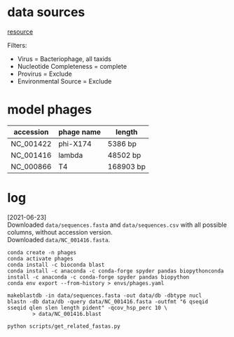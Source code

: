 # data sources

[resource](https://www.ncbi.nlm.nih.gov/labs/virus/vssi/#/virus?SeqType_s=Nucleotide&VirusLineage_ss=Bacteriophage,%20all%20taxids&Completeness_s=complete&EnvSample_s=exclude&Proviral_s=exclude)

Filters:
- Virus = Bacteriophage, all taxids
- Nucleotide Completeness = complete
- Provirus = Exclude
- Environmental Source = Exclude

# model phages

| accession | phage name | length    |
|-----------|------------|-----------|
| NC_001422 | phi-X174   | 5386 bp   |
| NC_001416 | lambda     | 48502 bp  |
| NC_000866 | T4         | 168903 bp |
# log
[2021-06-23] \
Downloaded `data/sequences.fasta` and `data/sequences.csv` with all possible columns, without accession version. \
Downloaded `data/NC_001416.fasta`.

```
conda create -n phages
conda activate phages
conda install -c bioconda blast
conda install -c anaconda -c conda-forge spyder pandas biopythonconda install -c anaconda -c conda-forge spyder pandas biopython
conda env export --from-history > envs/phages.yaml

makeblastdb -in data/sequences.fasta -out data/db -dbtype nucl
blastn -db data/db -query data/NC_001416.fasta -outfmt "6 qseqid sseqid qlen slen length pident" -qcov_hsp_perc 10 \
        > data/NC_001416.blast

python scripts/get_related_fastas.py

```

